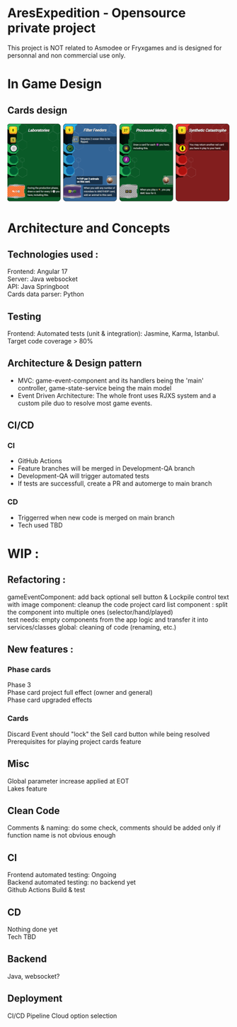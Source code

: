 # AresExpedition - Opensource private project  
This project is NOT related to Asmodee or Fryxgames and is designed for personnal and non commercial use only.

# In Game Design
## Cards design
![image](https://github.com/Mylaana/AresExpedition/blob/main/ressources/images/cards%20design.png)

# Architecture and Concepts
## Technologies used :
Frontend: Angular 17  
Server: Java websocket   
API: Java Springboot  
Cards data parser: Python  

## Testing
Frontend: Automated tests (unit & integration): Jasmine, Karma, Istanbul. Target code coverage > 80%

## Architecture & Design pattern
- MVC: game-event-component and its handlers being the 'main' controller, game-state-service being the main model  
- Event Driven Architecture: The whole front uses RJXS system and a custom pile duo to resolve most game events.  

## CI/CD
### CI
- GitHub Actions  
- Feature branches will be merged in Development-QA branch
- Development-QA will trigger automated tests
- If tests are successfull, create a PR and automerge to main branch

### CD
- Triggerred when new code is merged on main branch
- Tech used TBD

# WIP : 
## Refactoring :
gameEventComponent: add back optional sell button & Lockpile control
text with image component: cleanup the code
project card list component : split the component into multiple ones (selector/hand/played)  
test needs: empty components from the app logic and transfer it into services/classes 
global: cleaning of code  (renaming, etc.)

## New features :
### Phase cards
Phase 3  
Phase card project full effect (owner and general)  
Phase card upgraded effects

### Cards
Discard Event should "lock" the Sell card button while being resolved  
Prerequisites for playing project cards feature

## Misc
Global parameter increase applied at EOT  
Lakes feature

## Clean Code
Comments & naming: do some check, comments should be added only if function name is not obvious enough   

## CI
Frontend automated testing: Ongoing  
Backend automated testing: no backend yet  
Github Actions Build & test

## CD
Nothing done yet  
Tech TBD  

## Backend
Java, websocket?

## Deployment
CI/CD Pipeline
Cloud option selection

